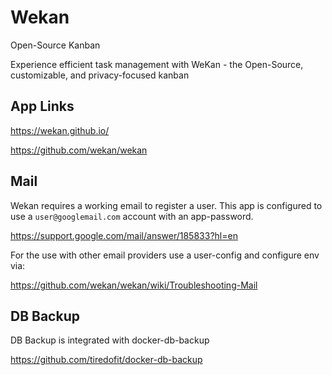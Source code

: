 # Wekan

Open-Source Kanban

Experience efficient task management with WeKan - the Open-Source, customizable, and privacy-focused kanban

## App Links

<https://wekan.github.io/>

<https://github.com/wekan/wekan>

## Mail

Wekan requires a working email to register a user. This app is configured to use a `user@googlemail.com` account with an app-password.

<https://support.google.com/mail/answer/185833?hl=en>

For the use with other email providers use a user-config and configure env via:

<https://github.com/wekan/wekan/wiki/Troubleshooting-Mail>

## DB Backup

DB Backup is integrated with docker-db-backup

<https://github.com/tiredofit/docker-db-backup>